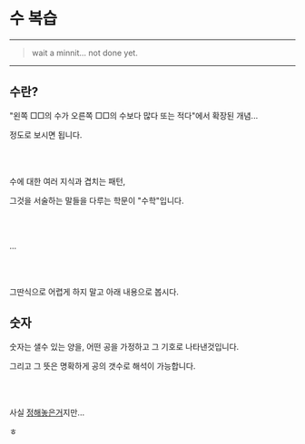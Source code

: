# 수 복습

---

> wait a minnit... not done yet.

---

## 수란?
"왼쪽 □□의 수가 오른쪽 □□의 수보다 많다 또는 적다"에서 확장된 개념...

정도로 보시면 됩니다.

<br/><br/>

수에 대한 여러 지식과 겹치는 패턴,

그것을 서술하는 말들을 다루는 학문이 "수학"입니다.

<br/><br/>

...

<br/><br/>

그딴식으로 어렵게 하지 말고 아래 내용으로 봅시다.

## 숫자

숫자는 샐수 있는 양을, 어떤 공을 가정하고 그 기호로 나타낸것입니다.

그리고 그 뜻은 명확하게 공의 갯수로 해석이 가능합니다.

<br/><br/>

사실 [정해놓은거](./비판.md)지만...

ㅎ
